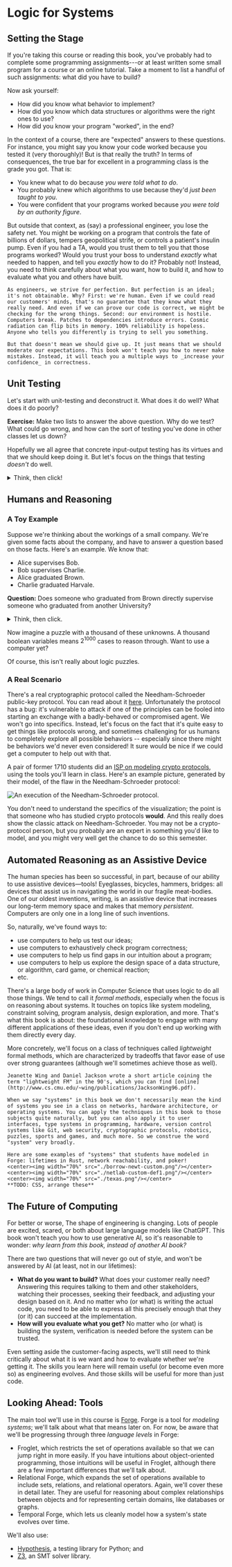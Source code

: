 # Logic for Systems

## Setting the Stage

If you're taking this course or reading this book, you've probably had to complete some programming assignments---or at least written some small program for a course or an online tutorial. Take a moment to list a handful of such assignments: what did you have to build? 

Now ask yourself:
* How did you know what behavior to implement?
* How did you know which data structures or algorithms were the right ones to use?
* How did you know your program "worked", in the end?

In the context of a course, there are "expected" answers to these questions. For instance, you might say you know your code worked because you tested it (very thoroughly)! But is that really the truth? In terms of consequences, the true bar for excellent in a programming class is the grade you got. That is:
  - You knew what to do because _you were told what to do_.  
  - You probably knew which algorithms to use because they'd _just been taught to you_.
  - You were confident that your programs worked because _you were told by an authority figure_.

But outside that context, as (say) a professional engineer, you lose the safety net. You might be working on a program that controls the fate of billions of dollars, tempers geopolitical strife, or controls a patient's insulin pump. Even if you had a TA, would you trust them to tell you that those programs worked? Would you trust your boss to understand _exactly_ what needed to happen, and tell you _exactly_ how to do it? Probably not! Instead, you need to think carefully about what you want, how to build it, and how to evaluate what you and others have built. 

~~~admonish warning title="Don't let the perfect be the enemy of the good."
As engineers, we strive for perfection. But perfection is an ideal; it's not obtainable. Why? First: we're human. Even if we could read our customers' minds, that's no guarantee that they know what they really need. And even if we can prove our code is correct, we might be checking for the wrong things. Second: our environment is hostile. Computers break. Patches to dependencies introduce errors. Cosmic radiation can flip bits in memory. 100% reliability is hopeless. Anyone who tells you differently is trying to sell you something. 

But that doesn't mean we should give up. It just means that we should moderate our expectations. This book won't teach you how to never make mistakes. Instead, it will teach you a multiple ways to _increase your confidence_ in correctness.
~~~

## Unit Testing

Let's start with unit-testing and deconstruct it. What does it do well? What does it do poorly?

**Exercise:** Make two lists to answer the above question. Why do we test? What could go wrong, and how can the sort of testing you've done in other classes let us down? 

Hopefully we all agree that concrete input-output testing has its virtues and that we should keep doing it. But let's focus on the things that testing _doesn't_ do well. 

<details>
<summary>Think, then click!</summary>

You might have observed that (for most interesting programs, anyway) tests cannot be exhaustive because there are infinitely many possible inputs. And since we're forced to test non-exhaustively, we have to hope we pick good tests---tests that not only focus on our own implementation, but on others (like the implementation that replaces yours eventually) too.

Worse, we can't test the things we don't think of, or don't know about; we're vulnerable to our limited knowledge, the availability heuristic, confirmation bias, and so on. In fact, we humans are generally ill equipped for logical reasoning, even if trained. 

</details> 


## Humans and Reasoning

### A Toy Example

Suppose we're thinking about the workings of a small company. We're given some facts about the company, and have to answer a question based on those facts. Here's an example. We know that:

* Alice supervises Bob.
* Bob supervises Charlie.
* Alice graduated Brown.
* Charlie graduated Harvale.

**Question:** Does someone who graduated from Brown directly supervise someone who graduated from another University?

<details>
<summary>Think, then click.</summary>

Yes! Regardless of whether Bob graduated from Brown, _some_ Brown graduate supervises _some_ non-Brown graduate. Reasoning by hypotheticals, there is one fact we don't know: where Bob graduated. In case he graduated Brown, he supervises Charlie, a non-Brown graduate. In case he graduated from another school, he's supervised by Alice, a Brown graduate.
    
Humans tend to be very bad at reasoning by hypotheticals. There's a temptation to think that this puzzle isn't solvable because we don't know where Bob graduated from. Even Tim thought this at first after seeing the puzzle&mdash;in grad school! For logic!    

</details>

Now imagine a puzzle with a thousand of these unknowns. A thousand boolean variables means $2^{1000}$ cases to reason through. Want to use a computer yet?

<!-- ### Reasoning about knowledge

There is a prison in a magical world where an evil wizard holds a family of four gnomes. Every day, the wizard forces the gnomes to play a game for their freedom: he lines them up, single-file, in one or more rooms, facing the wall. The gnomes cannot move or communicate with each other; they can only look straight ahead. The wizard then pulls out four hats: two orange and two blue, and magics one onto each gnome's head.

The wizard then walks the line, asking each gnome: "What is your hat color?" They may try to answer, or remain silent for 10 seconds (and then the wizard moves on). If a gnome guesses correctly, they all immediately go free. But if one guesses incorrectly, they become the wizard's magical servants forever. So it's in their best interest to not answer unless they are absolutely convinced that they have guessed correctly.

Neither the wizard nor the gnomes can cheat. It's against magical law. The gnomes are, however, very intelligent. Smarter than the wizard for sure: they're perfect logical reasoners.

Here's an example configuration of the puzzle room:

| ![Picture of gnomes-puzzle setup](https://i.imgur.com/SFAoYZy.jpg) |
|:--:| 
|  *(Why are they smiling?)* |

In this configuration, can the gnomes escape? If so, why?

<details>
    <summary>Think, then click.</summary>

Yes! The gnomes can escape, because they're able to use the knowledge of other gnomes _without explicit communication_. When the wizard asks Gnome #2 what color their hat is, Gnome #2 can conclude nothing, and is silent. Gnome #3 can then reason that his hat, and the hat of Gnome #4, must be different colors. Only two colors are possible. And so the wizard is thwarted.
</details>

To solve this puzzle, you need to reason about what the other agents know, and what we expect them to do with that knowledge. These sorts of epistemic statements can be useful in practice. -->

Of course, this isn't really about logic puzzles. 

### A Real Scenario

There's a real cryptographic protocol called the Needham-Schroeder public-key protocol. You can read about it [here](https://en.wikipedia.org/wiki/Needham–Schroeder_protocol#The_public-key_protocol). Unfortunately the protocol has a bug: it's vulnerable to attack if one of the principles can be fooled into starting an exchange with a badly-behaved or compromised agent. We won't go into specifics. Instead, let's focus on the fact that it's quite easy to get things like protocols wrong, and sometimes challenging for us humans to completely explore all possible behaviors -- especially since there might be behaviors we'd never even considered! It sure would be nice if we could get a computer to help out with that.

A pair of former 1710 students did an [ISP on modeling crypto protocols](http://cs.brown.edu/~tbn/publications/ssdnk-fest21-forge.pdf), using the tools you'll learn in class. Here's an example picture, generated by their model, of the flaw in the Needham-Schroeder protocol:

![An execution of the Needham-Schroeder protocol.](./ns-custom.png)

You don't need to understand the specifics of the visualization; the point is that someone who has studied crypto protocols **would**. And this really does show the classic attack on Needham-Schroeder. You may not be a crypto-protocol person, but you probably are an expert in something you'd like to model, and you might very well get the chance to do so this semester.

## Automated Reasoning as an Assistive Device

The human species has been so successful, in part, because of our ability to use assistive devices&mdash;tools! Eyeglasses, bicycles, hammers, bridges: all devices that assist us in navigating the world in our fragile meat-bodies. One of our oldest inventions, writing, is an assistive device that increases our long-term memory space and makes that memory _persistent_. Computers are only one in a long line of such inventions.

So, naturally, we've found ways to:
* use computers to help us test our ideas;
* use computers to exhaustively check program correctness;
* use computers to help us find gaps in our intuition about a program;
* use computers to help us explore the design space of a data structure, or algorithm, card game, or chemical reaction; 
* etc.

There's a large body of work in Computer Science that uses logic to do all those things. We tend to call it _formal methods_, especially when the focus is on reasoning about systems. It touches on topics like system modeling, constraint solving, program analysis, design exploration, and more. That's what this book is about: the foundational knowledge to engage with many different applications of these ideas, even if you don't end up working with them directly every day. 

More concretely, we'll focus on a class of techniques called _lightweight_ formal methods, which are characterized by tradeoffs that favor ease of use over strong guarantees (although we'll sometimes achieve those as well).

~~~admonish tip title="Further Reading" 
Jeanette Wing and Daniel Jackson wrote a short article coining the term "lightweight FM" in the 90's, which you can find [online](http://www.cs.cmu.edu/~wing/publications/JacksonWing96.pdf).
~~~

~~~admonish warning title="What is a system?"
When we say "systems" in this book we don't necessarily mean the kind of systems you see in a class on networks, hardware architecture, or operating systems. You can apply the techniques in this book to those subjects quite naturally, but you can also apply it to user interfaces, type systems in programming, hardware, version control systems like Git, web security, cryptographic protocols, robotics, puzzles, sports and games, and much more. So we construe the word "system" very broadly.

Here are some examples of "systems" that students have modeled in Forge: lifetimes in Rust, network reachability, and poker!
<center><img width="70%" src="./borrow-newt-custom.png"/></center>
<center><img width="70%" src="./netlab-custom-def1.png"/></center>
<center><img width="70%" src="./texas.png"/></center>
**TODO: CSS, arrange these**
~~~


## The Future of Computing

For better or worse, The shape of engineering is changing. Lots of people are excited, scared, or both about large language models like ChatGPT. This book won't teach you how to use generative AI, so it's reasonable to wonder: _why learn from this book, instead of another AI book?_

There are two questions that will never go out of style, and won't be answered by AI (at least, not in our lifetimes):
* **What do you want to build?** What does your customer really need? Answering this requires talking to them and other stakeholders, watching their processes, seeking their feedback, and adjusting your design based on it. And no matter who (or what) is writing the actual code, you need to be able to express all this precisely enough that they (or it) can succeed at the implementation.  
* **How will you evaluate what you get?** No matter who (or what) is building the system, verification is needed before the system can be trusted.

Even setting aside the customer-facing aspects, we'll still need to think critically about what it is we want and how to evaluate whether we're getting it. The skills you learn here will remain useful (or become even more so) as engineering evolves. And those skills will be useful for more than just code. 

<!-- 
## "Formal Methods"


This course will teach you some concrete formal methods. It will also prepare you to engage with others, if you're interested in doing so. Some industrial examples I'm fond of include:
* [Amazon Web Services' Zelkova](https://aws.amazon.com/blogs/security/protect-sensitive-data-in-the-cloud-with-automated-reasoning-zelkova/), which helps administrators author better security policies for their services;
* [Microsoft's static driver verifier](https://www.microsoft.com/en-us/research/publication/thorough-static-analysis-of-device-drivers/), which helps increase the reliability of low-level device drivers in Windows;
* [MongoDB's work on modeling replication](https://github.com/visualzhou/mongo-repl-tla), which found a real bug in their code. Quoting the linked page: "We've never encountered this issue in testing or in the field and only found it by reasoning about the edge cases. This shows writing and model checking ... specs is an excellent alternative way to find and verify edge cases." (Ellipsis mine.)

We can find real applications for FM outside Computer Science too---even the law. [Here's an article](https://roundtablelaw.medium.com/utterly-unpersuasive-formal-methods-and-law-bb8ecf048374) about the value of modeling _legal concepts_ to find loopholes in the law. This is the sort of FM we'll be learning how to do in 1710.

[This Github repository](https://github.com/ligurio/practical-fm) keeps a (reasonably up to date, but not exhaustive!) list of other industrial applications of formal methods. Check it out! -->


<!-- ### (Exercise) For Next Time

Can you find one or two of these applications that especially interest you? Alternatively, think about other kinds of "system" you interact with regularly, or have learned about. What would you like to understand better about those systems? (A prior-year final project modeled the rules of baseball, and we all learned something about the game in the process.) -->


## Looking Ahead: Tools 

The main tool we'll use in this course is [Forge](http://forge-fm.org). Forge is a tool for _modeling systems_; we'll talk about what that means later on. For now, be aware that we'll be progressing through three _language levels_ in Forge:
* Froglet, which restricts the set of operations available so that we can jump right in more easily. If you have intuitions about object-oriented programming, those intuitions will be useful in Froglet, although there are a few important differences that we'll talk about.
* Relational Forge, which expands the set of operations available to include sets, relations, and relational operators. Again, we'll cover these in detail later. They are useful for reasoning about complex relationships between objects and for representing certain domains, like databases or graphs.
* Temporal Forge, which lets us cleanly model how a system's state evolves over time. 

We'll also use:
* [Hypothesis](https://hypothesis.readthedocs.io/en/latest/), a testing library for Python; and
* [Z3](https://github.com/Z3Prover/z3), an SMT solver library. 

<!-- 
### How can you use generative AI in this course?

You are allowed to "collaborate" with generative AI **using the specific method(s) we provide and within the limits we set**. You may not otherwise employ such tools in 1710; doing so would be a violation of the academic code. 

Note that *you shouldn't use the 2023 syllabus to gauge how we'll use AI in 2024*. AI has a much larger role in some of our assignments this year. (E.g., you'll now be using techniques from this course to work with LLM-generated code.) -->

